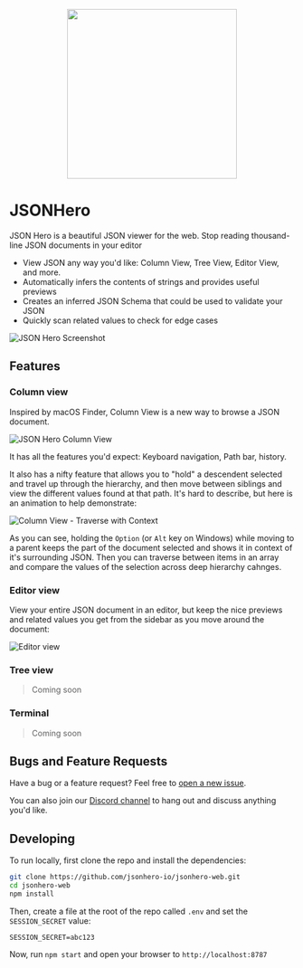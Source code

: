 <p align="center">
<img width="300" src="https://raw.githubusercontent.com/jsonhero-io/jsonhero-web/main/docs/images/JsonHeroLogo.png"/>
</p>

# JSONHero

JSON Hero is a beautiful JSON viewer for the web. Stop reading thousand-line JSON documents in your editor

- View JSON any way you'd like: Column View, Tree View, Editor View, and more.
- Automatically infers the contents of strings and provides useful previews
- Creates an inferred JSON Schema that could be used to validate your JSON
- Quickly scan related values to check for edge cases

![JSON Hero Screenshot](https://raw.githubusercontent.com/jsonhero-io/jsonhero-web/main/docs/images/main.png)

## Features

### Column view

Inspired by macOS Finder, Column View is a new way to browse a JSON document.

![JSON Hero Column View](https://raw.githubusercontent.com/jsonhero-io/jsonhero-web/main/docs/images/features-columnview.gif)

It has all the features you'd expect: Keyboard navigation, Path bar, history.

It also has a nifty feature that allows you to "hold" a descendent selected and travel up through the hierarchy, and then move between siblings and view the different values found at that path. It's hard to describe, but here is an animation to help demonstrate:

![Column View - Traverse with Context](https://raw.githubusercontent.com/jsonhero-io/jsonhero-web/main/docs/images/features-traversewithcontext.gif)

As you can see, holding the `Option` (or `Alt` key on Windows) while moving to a parent keeps the part of the document selected and shows it in context of it's surrounding JSON. Then you can traverse between items in an array and compare the values of the selection across deep hierarchy cahnges.

### Editor view

View your entire JSON document in an editor, but keep the nice previews and related values you get from the sidebar as you move around the document:

![Editor view](https://raw.githubusercontent.com/jsonhero-io/jsonhero-web/main/docs/images/features-editorview.gif)

### Tree view

> Coming soon

### Terminal

> Coming soon

## Bugs and Feature Requests

Have a bug or a feature request? Feel free to [open a new issue](/issues).

You can also join our [Discord channel](https://discord.gg/ZQq6Had5nP) to hang out and discuss anything you'd like.

## Developing

To run locally, first clone the repo and install the dependencies:

```bash
git clone https://github.com/jsonhero-io/jsonhero-web.git
cd jsonhero-web
npm install
```

Then, create a file at the root of the repo called `.env` and set the `SESSION_SECRET` value:

```
SESSION_SECRET=abc123
```

Now, run `npm start` and open your browser to `http://localhost:8787`
